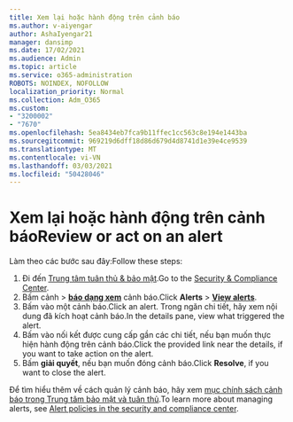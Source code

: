 ```yaml
---
title: Xem lại hoặc hành động trên cảnh báo
ms.author: v-aiyengar
author: AshaIyengar21
manager: dansimp
ms.date: 17/02/2021
ms.audience: Admin
ms.topic: article
ms.service: o365-administration
ROBOTS: NOINDEX, NOFOLLOW
localization_priority: Normal
ms.collection: Adm_O365
ms.custom:
- "3200002"
- "7670"
ms.openlocfilehash: 5ea8434eb7fca9b11ffec1cc563c8e194e1443ba
ms.sourcegitcommit: 969219d6dff18d86d679d4d8741d1e39e4ce9539
ms.translationtype: MT
ms.contentlocale: vi-VN
ms.lasthandoff: 03/03/2021
ms.locfileid: "50428046"
---
```

# <a name="review-or-act-on-an-alert"></a><span data-ttu-id="99d23-102">Xem lại hoặc hành động trên cảnh báo</span><span class="sxs-lookup"><span data-stu-id="99d23-102">Review or act on an alert</span></span>

<span data-ttu-id="99d23-103">Làm theo các bước sau đây:</span><span class="sxs-lookup"><span data-stu-id="99d23-103">Follow these steps:</span></span>

1. <span data-ttu-id="99d23-104">Đi đến [Trung tâm tuân thủ & bảo mật](https://go.microsoft.com/fwlink/p/?linkid=2077143).</span><span class="sxs-lookup"><span data-stu-id="99d23-104">Go to the [Security & Compliance Center](https://go.microsoft.com/fwlink/p/?linkid=2077143).</span></span>
1. <span data-ttu-id="99d23-105">Bấm cảnh  >  **[báo dạng xem](https://go.microsoft.com/fwlink/?linkid=2103301)** cảnh báo.</span><span class="sxs-lookup"><span data-stu-id="99d23-105">Click **Alerts** > **[View alerts](https://go.microsoft.com/fwlink/?linkid=2103301)**.</span></span>
1. <span data-ttu-id="99d23-106">Bấm vào một cảnh báo.</span><span class="sxs-lookup"><span data-stu-id="99d23-106">Click an alert.</span></span> <span data-ttu-id="99d23-107">Trong ngăn chi tiết, hãy xem nội dung đã kích hoạt cảnh báo.</span><span class="sxs-lookup"><span data-stu-id="99d23-107">In the details pane, view what triggered the alert.</span></span>
1. <span data-ttu-id="99d23-108">Bấm vào nối kết được cung cấp gần các chi tiết, nếu bạn muốn thực hiện hành động trên cảnh báo.</span><span class="sxs-lookup"><span data-stu-id="99d23-108">Click the provided link near the details, if you want to take action on the alert.</span></span>
1. <span data-ttu-id="99d23-109">Bấm **giải quyết**, nếu bạn muốn đóng cảnh báo.</span><span class="sxs-lookup"><span data-stu-id="99d23-109">Click **Resolve**, if you want to close the alert.</span></span>

<span data-ttu-id="99d23-110">Để tìm hiểu thêm về cách quản lý cảnh báo, hãy xem [mục chính sách cảnh báo trong Trung tâm bảo mật và tuân thủ](https://go.microsoft.com/fwlink/?linkid=2103211).</span><span class="sxs-lookup"><span data-stu-id="99d23-110">To learn more about managing alerts, see [Alert policies in the security and compliance center](https://go.microsoft.com/fwlink/?linkid=2103211).</span></span>

